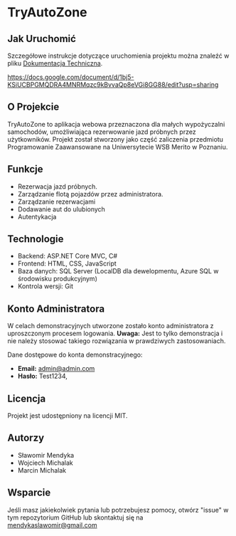 # TryAutoZone

## Jak Uruchomić
Szczegółowe instrukcje dotyczące uruchomienia projektu można znaleźć w pliku [Dokumentacja Techniczna](./Dokumentacja.pdf).

https://docs.google.com/document/d/1bj5-KSiUCBPGMQDRA4MNRMqzc9kBvvaQp8eVGi8GG88/edit?usp=sharing

## O Projekcie
TryAutoZone to aplikacja webowa przeznaczona dla małych wypożyczalni samochodów, umożliwiająca rezerwowanie jazd próbnych przez użytkowników. Projekt został stworzony jako część zaliczenia przedmiotu Programowanie Zaawansowane na Uniwersytecie WSB Merito w Poznaniu.

## Funkcje
- Rezerwacja jazd próbnych.
- Zarządzanie flotą pojazdów przez administratora.
- Zarządzanie rezerwacjami
- Dodawanie aut do ulubionych
- Autentykacja

## Technologie
- Backend: ASP.NET Core MVC, C#
- Frontend: HTML, CSS, JavaScript
- Baza danych: SQL Server (LocalDB dla dewelopmentu, Azure SQL w środowisku produkcyjnym)
- Kontrola wersji: Git

## Konto Administratora
W celach demonstracyjnych utworzone zostało konto administratora z uproszczonym procesem logowania. **Uwaga:** Jest to tylko demonstracja i nie należy stosować takiego rozwiązania w prawdziwych zastosowaniach.

Dane dostępowe do konta demonstracyjnego:
- **Email:** admin@admin.com
- **Hasło:** Test1234,

## Licencja
Projekt jest udostępniony na licencji MIT.

## Autorzy
- Sławomir Mendyka
- Wojciech Michalak
- Marcin Michalak

## Wsparcie
Jeśli masz jakiekolwiek pytania lub potrzebujesz pomocy, otwórz "issue" w tym repozytorium GitHub lub skontaktuj się na mendykaslawomir@gmail.com
